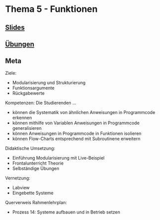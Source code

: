# Thema 5 - Funktionen
## [Slides](slides.md)  
## [Übungen](excercise.md)  
## Meta

Ziele:
* Modularisierung und Strukturierung
* Funktionsargumente
* Rückgabewerte

Kompetenzen: Die Studierenden ...
* können die Systematik von ähnlichen Anweisungen in Programmcode erkennen
* können mithilfe von Variablen Anweisungen in Programmcode generalisieren
* können Anweisungen in Programmcode in Funktionen isolieren
* können Flow-Charts entsprechend mit Subroutinene erweitern

Didaktische Umsetzung:
* Einführung Modularisierung mit Live-Beispiel
* Frontalunterricht Theorie
* Selbständige Übungen

Vernetzung:
* Labview
* Eingebette Systeme

Querverweis Rahmenlehrplan:
* Prozess 14: Systeme aufbauen und in Betrieb setzen